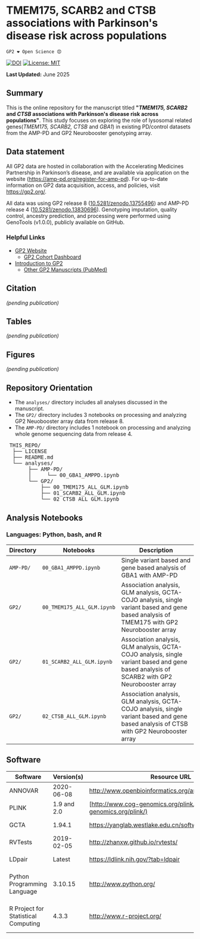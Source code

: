 # TMEM175, SCARB2 and CTSB associations with Parkinson's disease risk across populations

`GP2 ❤️ Open Science 😍`

[![DOI](https://zenodo.org/badge/DOI/10.5281/zenodo.15799510.svg)](https://doi.org/10.5281/zenodo.15799510) [![License: MIT](https://img.shields.io/badge/License-MIT-yellow.svg)](https://opensource.org/licenses/MIT) 

**Last Updated:** June 2025

## Summary

This is the online repository for the manuscript titled **"*TMEM175, SCARB2* and *CTSB* associations with Parkinson's disease risk across populations"**. This study focuses on exploring the role of lysosomal related genes(*TMEM175, SCARB2, CTSB* and *GBA1*) in existing PD/control datasets from the AMP-PD and GP2 Neurobooster genotyping array.

## Data statement
All GP2 data are hosted in collaboration with the Accelerating Medicines Partnership in Parkinson’s disease, and are available via application on the website (https://amp-pd.org/register-for-amp-pd). For up-to-date information on GP2 data acquisition, access, and policies, visit https://gp2.org/. 

All data was using GP2 release 8 ([10.5281/zenodo.13755496](https://doi.org/10.5281/zenodo.13755496)) and AMP-PD release 4 ([10.5281/zenodo.13830696](https://doi.org/10.5281/zenodo.13830696)). Genotyping imputation, quality control, ancestry prediction, and processing were performed using GenoTools (v1.0.0), publicly available on GitHub.

### Helpful Links

- [GP2 Website](https://gp2.org/)
  - [GP2 Cohort Dashboard](https://gp2.org/cohort-dashboard-advanced/)
- [Introduction to GP2](https://movementdisorders.onlinelibrary.wiley.com/doi/10.1002/mds.28494)
  - [Other GP2 Manuscripts (PubMed)](https://pubmed.ncbi.nlm.nih.gov/?term=%22global+parkinson%27s+genetics+program%22)

## Citation
*(pending publication)*

## Tables
*(pending publication)*

## Figures
*(pending publication)*

## Repository Orientation
- The `analyses/` directory includes all analyses discussed in the manuscript.
 -  The `GP2/` directory includes 3 notebooks on processing and analyzing GP2 Neuobooster array data from release 8.
 -  The `AMP-PD/` directory includes 1 notebook on processing and analyzing whole genome sequencing data from release 4.

<pre> THIS_REPO/ 
  ├── LICENSE
  ├── README.md 
  └── analyses/ 
       ├── AMP-PD/ 
       │     └── 00_GBA1_AMPPD.ipynb 
       └── GP2/ 
           ├── 00_TMEM175_ALL_GLM.ipynb 
           ├── 01_SCARB2_ALL_GLM.ipynb 
           └── 02_CTSB_ALL_GLM.ipynb </pre>

## Analysis Notebooks
### Languages: Python, bash, and R
| Directory | Notebooks   | Description | 
|-----------|----------------|--------|
|`AMP-PD/`| `00_GBA1_AMPPD.ipynb`         | Single variant based and gene based analysis of GBA1 with AMP-PD|
|`GP2/`| `00_TMEM175_ALL_GLM.ipynb`         | Association analysis, GLM analysis, GCTA-COJO analysis, single variant based and gene based analysis of TMEM175 with GP2 Neurobooster array|
|`GP2/`| `01_SCARB2_ALL_GLM.ipynb`         | Association analysis, GLM analysis, GCTA-COJO analysis, single variant based and gene based analysis of SCARB2 with GP2 Neurobooster array|
|`GP2/`| `02_CTSB_ALL_GLM.ipynb`        | Association analysis, GLM analysis, GCTA-COJO analysis, single variant based and gene based analysis of CTSB with GP2 Neurobooster array|



## Software
| **Software** | **Version(s)** | **Resource URL** | **RRID** | **Notes** |
|--------------|----------------|------------------|----------|-----------|
| ANNOVAR         | 2020-06-08 | http://www.openbioinformatics.org/annovar/ | RRID:SCR_012821 | Used for variant annotation. |
| PLINK  | 1.9 and 2.0    | [http://www.cog-genomics.org/plink/](http://www.cog-genomics.org/plink/) | RRID:SCR_001757 | Used for association analyses. |
| GCTA | 1.94.1  | https://yanglab.westlake.edu.cn/software/gcta/#Overview         |-|Used for conditional analysis.
| RVTests | 2019-02-05  | http://zhanxw.github.io/rvtests/         |RRID:SCR_007639 | Used for burden tests.
| LDpair | Latest  | https://ldlink.nih.gov/?tab=ldpair         |-| Used for estimating linkage disequillibrium. 
| Python Programming Language | 3.10.15  | http://www.python.org/         |RRID:SCR_008394 | pandas; numpy; seaborn; matplotlib; statsmodel; Used for general data wrangling/plotting/analyses
| R Project for Statistical Computing | 4.3.3  | http://www.r-project.org/        |RRID:SCR_001905|tidyverse; dplyr; tidyr; ggplot; data.table; Used for general data wrangling/plotting/analyses
